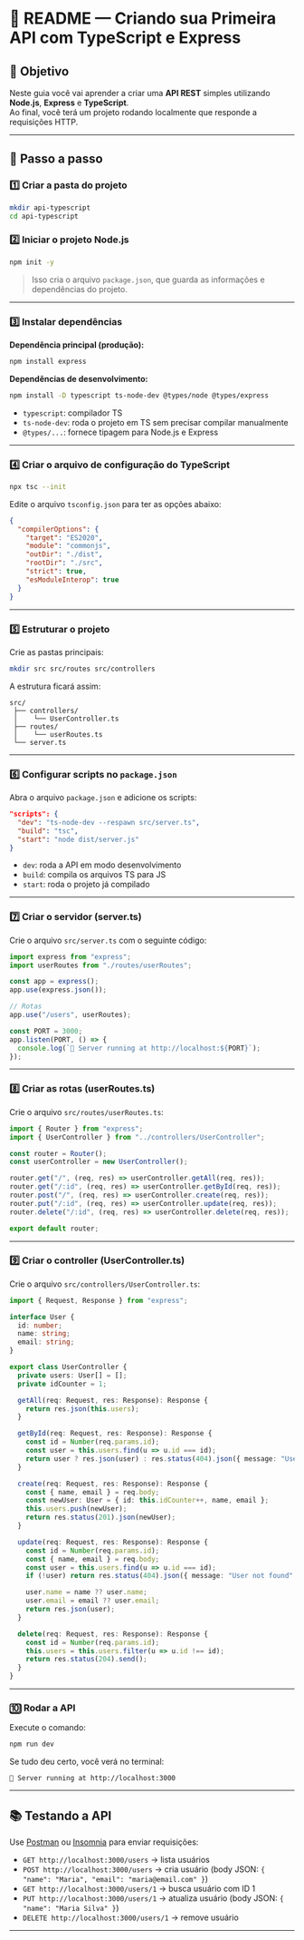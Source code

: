 # 📘 README — Criando sua Primeira API com TypeScript e Express

## 🎯 Objetivo
Neste guia você vai aprender a criar uma **API REST** simples utilizando **Node.js**, **Express** e **TypeScript**.  
Ao final, você terá um projeto rodando localmente que responde a requisições HTTP.

---

## 🚀 Passo a passo

### 1️⃣ Criar a pasta do projeto
```bash
mkdir api-typescript
cd api-typescript
```

### 2️⃣ Iniciar o projeto Node.js
```bash
npm init -y
```
> Isso cria o arquivo `package.json`, que guarda as informações e dependências do projeto.

---

### 3️⃣ Instalar dependências
**Dependência principal (produção):**
```bash
npm install express
```

**Dependências de desenvolvimento:**
```bash
npm install -D typescript ts-node-dev @types/node @types/express
```

- `typescript`: compilador TS  
- `ts-node-dev`: roda o projeto em TS sem precisar compilar manualmente  
- `@types/...`: fornece tipagem para Node.js e Express  

---

### 4️⃣ Criar o arquivo de configuração do TypeScript
```bash
npx tsc --init
```

Edite o arquivo `tsconfig.json` para ter as opções abaixo:
```json
{
  "compilerOptions": {
    "target": "ES2020",
    "module": "commonjs",
    "outDir": "./dist",
    "rootDir": "./src",
    "strict": true,
    "esModuleInterop": true
  }
}
```

---

### 5️⃣ Estruturar o projeto
Crie as pastas principais:
```bash
mkdir src src/routes src/controllers
```

A estrutura ficará assim:
```
src/
 ├── controllers/
 │    └── UserController.ts
 ├── routes/
 │    └── userRoutes.ts
 └── server.ts
```

---

### 6️⃣ Configurar scripts no `package.json`
Abra o arquivo `package.json` e adicione os scripts:

```json
"scripts": {
  "dev": "ts-node-dev --respawn src/server.ts",
  "build": "tsc",
  "start": "node dist/server.js"
}
```

- `dev`: roda a API em modo desenvolvimento  
- `build`: compila os arquivos TS para JS  
- `start`: roda o projeto já compilado  

---

### 7️⃣ Criar o servidor (server.ts)

Crie o arquivo `src/server.ts` com o seguinte código:

```ts
import express from "express";
import userRoutes from "./routes/userRoutes";

const app = express();
app.use(express.json());

// Rotas
app.use("/users", userRoutes);

const PORT = 3000;
app.listen(PORT, () => {
  console.log(`🚀 Server running at http://localhost:${PORT}`);
});
```

---

### 8️⃣ Criar as rotas (userRoutes.ts)

Crie o arquivo `src/routes/userRoutes.ts`:

```ts
import { Router } from "express";
import { UserController } from "../controllers/UserController";

const router = Router();
const userController = new UserController();

router.get("/", (req, res) => userController.getAll(req, res));
router.get("/:id", (req, res) => userController.getById(req, res));
router.post("/", (req, res) => userController.create(req, res));
router.put("/:id", (req, res) => userController.update(req, res));
router.delete("/:id", (req, res) => userController.delete(req, res));

export default router;
```

---

### 9️⃣ Criar o controller (UserController.ts)

Crie o arquivo `src/controllers/UserController.ts`:

```ts
import { Request, Response } from "express";

interface User {
  id: number;
  name: string;
  email: string;
}

export class UserController {
  private users: User[] = [];
  private idCounter = 1;

  getAll(req: Request, res: Response): Response {
    return res.json(this.users);
  }

  getById(req: Request, res: Response): Response {
    const id = Number(req.params.id);
    const user = this.users.find(u => u.id === id);
    return user ? res.json(user) : res.status(404).json({ message: "User not found" });
  }

  create(req: Request, res: Response): Response {
    const { name, email } = req.body;
    const newUser: User = { id: this.idCounter++, name, email };
    this.users.push(newUser);
    return res.status(201).json(newUser);
  }

  update(req: Request, res: Response): Response {
    const id = Number(req.params.id);
    const { name, email } = req.body;
    const user = this.users.find(u => u.id === id);
    if (!user) return res.status(404).json({ message: "User not found" });

    user.name = name ?? user.name;
    user.email = email ?? user.email;
    return res.json(user);
  }

  delete(req: Request, res: Response): Response {
    const id = Number(req.params.id);
    this.users = this.users.filter(u => u.id !== id);
    return res.status(204).send();
  }
}
```

---

### 🔟 Rodar a API
Execute o comando:

```bash
npm run dev
```

Se tudo deu certo, você verá no terminal:
```
🚀 Server running at http://localhost:3000
```

---

## 📚 Testando a API

Use [Postman](https://www.postman.com/) ou [Insomnia](https://insomnia.rest/) para enviar requisições:

- `GET http://localhost:3000/users` → lista usuários  
- `POST http://localhost:3000/users` → cria usuário (body JSON: `{ "name": "Maria", "email": "maria@email.com" }`)  
- `GET http://localhost:3000/users/1` → busca usuário com ID 1  
- `PUT http://localhost:3000/users/1` → atualiza usuário (body JSON: `{ "name": "Maria Silva" }`)  
- `DELETE http://localhost:3000/users/1` → remove usuário  

---

